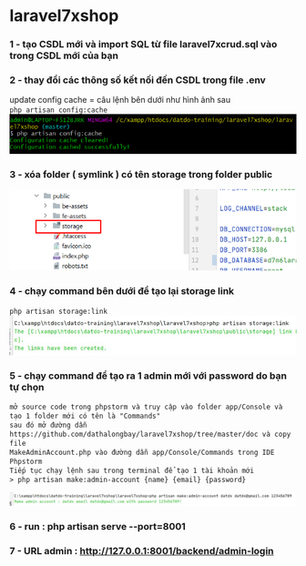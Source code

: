# laravel7xshop
### 1 - tạo CSDL mới và import SQL từ file laravel7xcrud.sql vào trong CSDL mới của bạn
### 2 - thay đổi các thông số kết nối đến CSDL trong file .env
update config cache = câu lệnh bên dưới như hình ảnh sau   
` php artisan config:cache `   
![Screenshot](doc/config-cache.png)
### 3 - xóa folder ( symlink ) có tên storage trong folder public
![Screenshot](delete-symlink.png)
### 4 - chạy command bên dưới để tạo lại storage link 
` php artisan storage:link `
![Screenshot](doc/command-symlink.jpg)
### 5 - chạy command để tạo ra 1 admin mới với password do bạn tự chọn
```
mở source code trong phpstorm và truy cập vào folder app/Console và tạo 1 folder mới có tên là "Commands"
sau đó mở đường dẫn https://github.com/dathalongbay/laravel7xshop/tree/master/doc và copy file 
MakeAdminAccount.php vào đường dẫn app/Console/Commands trong IDE Phpstorm 
Tiếp tục chạy lệnh sau trong terminal để tạo 1 tài khoản mới 
> php artisan make:admin-account {name} {email} {password} 
```
![Screenshot](doc/make-admin.jpg)
### 6 - run : php artisan serve --port=8001 
### 7 - URL admin : http://127.0.0.1:8001/backend/admin-login


